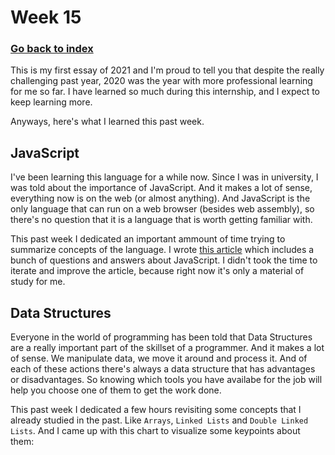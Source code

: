 # Week 15

### [Go back to index](http://luis-valdez.github.io/Learning-Journal)

This is my first essay of 2021 and I'm proud to tell you that despite the really challenging past year, 2020 was the year with more professional learning for me so far. I have learned so much during this internship, and I expect to keep learning more.

Anyways, here's what I learned this past week.

## JavaScript
I've been learning this language for a while now. Since I was in university, I was told about the importance of JavaScript. And it makes a lot of sense, everything now is on the web (or almost anything). And JavaScript is the only language that can run on a web browser (besides web assembly), so there's no question that it is a language that is worth getting familiar with.

This past week I dedicated an important ammount of time trying to summarize concepts of the language. I wrote [this article](https://github.com/luis-valdez/Learning-Journal/blob/gh-pages/articles/javascript-questions.md) which includes a bunch of questions and answers about JavaScript. I didn't took the time to iterate and improve the article, because right now it's only a material of study for me.

## Data Structures
Everyone in the world of programming has been told that Data Structures are a really important part of the skillset of a programmer. And it makes a lot of sense. We manipulate data, we move it around and process it. And of each of these actions there's always a data structure that has advantages or disadvantages. So knowing which tools you have availabe for the job will help you choose one of them to get the work done.

This past week I dedicated a few hours revisiting some concepts that I already studied in the past. Like `Arrays`, `Linked Lists` and `Double Linked Lists`. And I came up with this chart to visualize some keypoints about them:
